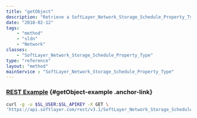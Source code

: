 ```yaml
---
title: "getObject"
description: "Retrieve a SoftLayer_Network_Storage_Schedule_Property_Type record."
date: "2018-02-12"
tags:
    - "method"
    - "sldn"
    - "Network"
classes:
    - "SoftLayer_Network_Storage_Schedule_Property_Type"
type: "reference"
layout: "method"
mainService : "SoftLayer_Network_Storage_Schedule_Property_Type"
---
```


### [REST Example](#getObject-example) <a href="/article/rest/"><i class="fas fa-question"></i></a> {#getObject-example .anchor-link} 
```bash
curl -g -u $SL_USER:$SL_APIKEY -X GET \
'https://api.softlayer.com/rest/v3.1/SoftLayer_Network_Storage_Schedule_Property_Type/{SoftLayer_Network_Storage_Schedule_Property_TypeID}/getObject'
```
